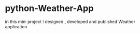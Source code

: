 # python-Weather-App
in this mini project I designed , developed and published Weather application 
